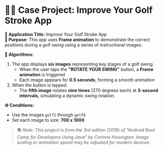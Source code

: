 # 🏌️‍♂️ Case Project: Improve Your Golf Stroke App

**📝 Application Title:** Improve Your Golf Stroke App  
**🎯 Purpose:** This app uses **Frame animation** to demonstrate the correct positions during a golf swing using a series of instructional images.

**🧠 Algorithms:**  
1. The app displays **six images** representing key stages of a golf swing.  
   - When the user taps the **"ROTATE YOUR SWING"** button, a **Frame animation** is triggered  
   - Each image appears for **0.5 seconds**, forming a smooth animation  
2. When the button is tapped:  
   - The **fifth image** rotates **nine times** (270 degrees each) at **3-second intervals**, simulating a dynamic swing rotation.

**⚙️ Conditions:**  
- Use the images `golf1` through `golf6`  
- Set each image to size: **700 x 1000**

> 📚 *Note: This project is from the 3rd edition (2016) of "Android Boot Camp for Developers Using Java" by Corinne Hoisington. Image scaling or animation speed may be adjusted for modern devices.*
